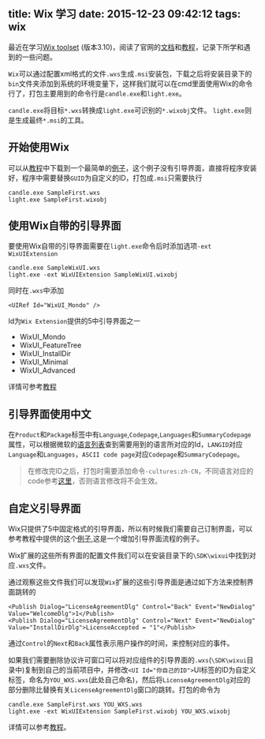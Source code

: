 title: Wix 学习
date: 2015-12-23 09:42:12
tags: wix
---
最近在学习[Wix toolset](http://wixtoolset.org/) (版本3.10)，阅读了官网的[文档](http://wixtoolset.org/documentation/manual/v3/)和[教程](https://www.firegiant.com/wix/tutorial/)，记录下所学和遇到的一些问题。

`Wix`可以通过配置xml格式的文件`.wxs`生成`.msi`安装包，下载之后将安装目录下的`bin`文件夹添加到系统的环境变量下，这样我们就可以在cmd里面使用Wix的命令行了，打包主要用到的命令行是`candle.exe`和`light.exe`。

`candle.exe`将目标`*.wxs`转换成`light.exe`可识别的`*.wixobj`文件。
`light.exe`则是生成最终`*.msi`的工具。

## 开始使用Wix

可以从[教程](https://www.firegiant.com/wix/tutorial/getting-started/putting-it-to-use/)中下载到一个最简单的[例子](https://www.firegiant.com/system/files/samples/SampleFirst.zip)，这个例子没有引导界面，直接将程序安装好，程序中需要替换`GUID`为自定义的ID，打包成`.msi`只需要执行
```
candle.exe SampleFirst.wxs
light.exe SampleFirst.wixobj
```

## 使用Wix自带的引导界面
要使用Wix自带的引导界面需要在`light.exe`命令后时添加选项`-ext WixUIExtension`
```
candle.exe SampleWixUI.wxs
light.exe -ext WixUIExtension SampleWixUI.wixobj
```
同时在`.wxs`中添加
```
<UIRef Id="WixUI_Mondo" />
```
Id为`Wix Extension`提供的5中引导界面之一
- WixUI_Mondo
- WixUI_FeatureTree
- WixUI_InstallDir
- WixUI_Minimal
- WixUI_Advanced

详情可参考[教程](https://www.firegiant.com/wix/tutorial/user-interface/ui-wizardry/)


## 引导界面使用中文
在`Product`和`Package`标签中有`Language`,`Codepage`,`Languages`和`SummaryCodepage`属性，可以根据微软的[语言列表](https://msdn.microsoft.com/en-us/library/Aa369771.aspx)查到需要用到的语言所对应的Id，`LANGID`对应`Language`和`Languages`，`ASCII code page`对应`Codepage`和`SummaryCodepage`。
> 在修改完ID之后，打包时需要添加命令`-cultures:zh-CN`，不同语言对应的code参考[这里](http://wixtoolset.org/documentation/manual/v3/wixui/wixui_localization.html)，否则语言修改将不会生效。

## 自定义引导界面
Wix只提供了5中固定格式的引导界面，所以有时候我们需要自己订制界面，可以参考教程中提供的这个[例子](https://www.firegiant.com/wix/tutorial/user-interface/new-link-in-the-chain/),这是一个增加引导界面流程的例子。


Wix扩展的这些所有界面的配置文件我们可以在安装目录下的`\SDK\wixui`中找到对应`.wxs`文件。

通过观察这些文件我们可以发现`Wix`扩展的这些引导界面是通过如下方法来控制界面跳转的
```
<Publish Dialog="LicenseAgreementDlg" Control="Back" Event="NewDialog" Value="WelcomeDlg">1</Publish>
<Publish Dialog="LicenseAgreementDlg" Control="Next" Event="NewDialog" Value="InstallDirDlg">LicenseAccepted = "1"</Publish>
```
通过`Control`的`Next`和`Back`属性表示用户操作的时间，来控制对应的事件。

如果我们需要删除协议许可窗口可以将对应组件的引导界面的`.wxs`(`\SDK\wixui`目录中)复制到自己的当前项目中，并修改`<UI Id="你自己的ID">`UI标签的ID为自定义标签，命名为`YOU_WXS.wxs`(此处自己命名)，然后将`LicenseAgreementDlg`对应的部分删除比替换有关`LicenseAgreementDlg`窗口的跳转。打包的命令为
```
candle.exe SampleFirst.wxs YOU_WXS.wxs
light.exe -ext WixUIExtension SampleFirst.wixobj YOU_WXS.wixobj 
```
详情可以参考[教程](http://wixtoolset.org/documentation/manual/v3/wixui/wixui_customizations.html)。
